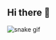 ## Hi there 👋

 ![snake gif](https://github.com/your-user-name/jeffersonn015your-user-name/blob/output/github-contribution-grid-snake.gif)
 
<!--
**Jeffersonn015/Jeffersonn015** is a ✨ _special_ ✨ repository because its `README.md` (this file) appears on your GitHub profile.

Here are some ideas to get you started:

- 🔭 I’m currently working on ...
- 🌱 I’m currently learning ...
- 👯 I’m looking to collaborate on ...
- 🤔 I’m looking for help with ...
- 💬 Ask me about ...
- 📫 How to reach me: ...
- 😄 Pronouns: ...
- ⚡ Fun fact: ...
-->
